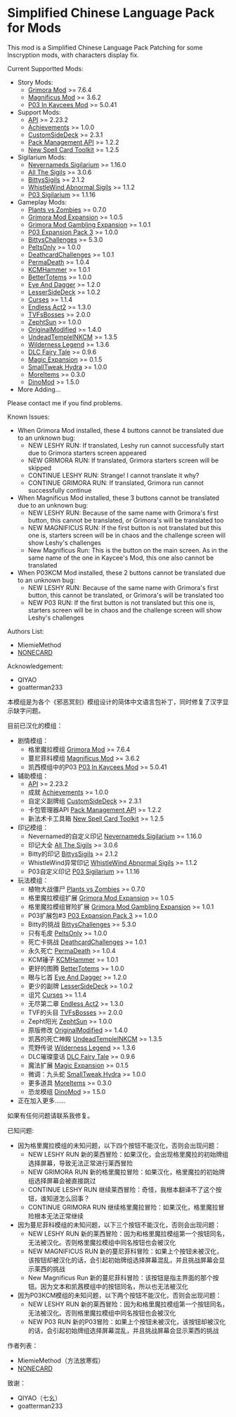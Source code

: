 # Simplified Chinese Language Pack for Mods

This mod is a Simplified Chinese Language Pack Patching for some Inscryption mods, with characters display fix.

Current Supportted Mods:

- Story Mods:
    - [Grimora Mod](https://thunderstore.io/c/inscryption/p/Arackulele/GrimoraMod/) >= 7.6.4
    - [Magnificus Mod](https://thunderstore.io/c/inscryption/p/Silenceman/Magnificus_Mod/) >= 3.6.2
    - [P03 In Kaycees Mod](https://thunderstore.io/c/inscryption/p/Infiniscryption/P03_In_Kaycees_Mod/) >= 5.0.41
- Support Mods:
    - [API](https://thunderstore.io/c/inscryption/p/API_dev/API/) >= 2.23.2
    - [Achievements](https://thunderstore.io/c/inscryption/p/Infiniscryption/Achievements/) >= 1.0.0
    - [CustomSideDeck](https://thunderstore.io/c/inscryption/p/TVFLabs/CustomSideDeck/) >= 2.3.1
    - [Pack Management API](https://thunderstore.io/c/inscryption/p/Infiniscryption/Pack_Management_API/) >= 1.2.2
    - [New Spell Card Toolkit](https://thunderstore.io/c/inscryption/p/WhistleWind/New_Spell_Card_Toolkit/) >= 1.2.5
- Sigilarium Mods:
    - [Nevernameds Sigilarium](https://thunderstore.io/c/inscryption/p/Nevernamed/Nevernameds_Sigilarium/) >= 1.16.0
    - [All The Sigils](https://thunderstore.io/c/inscryption/p/AllTheSigils/All_The_Sigils/) >= 3.0.6
    - [BittysSigils](https://thunderstore.io/c/inscryption/p/bitty45/BittysSigils/) >= 2.1.2
    - [WhistleWind Abnormal Sigils](https://thunderstore.io/c/inscryption/p/WhistleWind/WhistleWind_Abnormal_Sigils/) >= 1.1.2
    - [P03 Sigilarium](https://thunderstore.io/c/inscryption/p/Infiniscryption/P03_Sigilarium/) >= 1.1.16
- Gameplay Mods:
    - [Plants vs Zombies](https://thunderstore.io/c/inscryption/p/Zepht/Plants_vs_Zombies/) >= 0.7.0
    - [Grimora Mod Expansion](https://thunderstore.io/c/inscryption/p/Arackulele/Grimora_Mod_Expansion/) >= 1.0.5
    - [Grimora Mod Gambling Expansion](https://thunderstore.io/c/inscryption/p/Arackulele/Grimora_Mod_Gambling_Expansion/) >= 1.0.1
    - [P03 Expansion Pack 3](https://thunderstore.io/c/inscryption/p/Infiniscryption/P03_Expansion_Pack_3/) >= 1.0.0
    - [BittysChallenges](https://thunderstore.io/c/inscryption/p/bitty45/BittysChallenges/) >= 5.3.0
    - [PeltsOnly](https://thunderstore.io/c/inscryption/p/keks307/PeltsOnly/) >= 1.0.0
    - [DeathcardChallenges](https://thunderstore.io/c/inscryption/p/TVFLabs/DeathcardChallenges/) >= 1.0.1
    - [PermaDeath](https://thunderstore.io/c/inscryption/p/GeckVolantMarin/PermaDeath/) >= 1.0.4
    - [KCMHammer](https://thunderstore.io/c/inscryption/p/TVFLabs/KCMHammer/) >= 1.0.1
    - [BetterTotems](https://thunderstore.io/c/inscryption/p/TVFLabs/BetterTotems/) >= 1.0.0
    - [Eye And Dagger](https://thunderstore.io/c/inscryption/p/Void_Slime/Eye_And_Dagger/) >= 1.2.0
    - [LesserSideDeck](https://thunderstore.io/c/inscryption/p/GeckVolantMarin/LesserSideDeck/) >= 1.0.2
    - [Curses](https://thunderstore.io/c/inscryption/p/Infiniscryption/Curses/) >= 1.1.4
    - [Endless Act2](https://thunderstore.io/c/inscryption/p/Mr_Fantastik/Endless_Act2/) >= 1.3.0
    - [TVFsBosses](https://thunderstore.io/c/inscryption/p/TVFLabs/TVFsBosses/) >= 2.0.0
    - [ZephtSun](https://thunderstore.io/c/inscryption/p/Zepht/ZephtSun/) >= 1.0.0
    - [OriginalModified](https://thunderstore.io/c/inscryption/p/NONECARD/OriginalModified/) >= 1.4.0
    - [UndeadTempleINKCM](https://thunderstore.io/c/inscryption/p/NONECARD/UndeadTempleINKCM/) >= 1.3.5
    - [Wilderness Legend](https://thunderstore.io/c/inscryption/p/WLD/Wilderness_Legend/) >= 1.3.6
    - [DLC Fairy Tale](https://thunderstore.io/c/inscryption/p/WLD/DLC_Fairy_Tale/) >= 0.9.6
    - [Magic Expansion](https://thunderstore.io/c/inscryption/p/WLD/Magic_Expansion/) >= 0.1.5
    - [SmallTweak Hydra](https://thunderstore.io/c/inscryption/p/creator/SmallTweak_Hydra/) >= 1.0.0
    - [MoreItems](https://thunderstore.io/c/inscryption/p/JamesGames/MoreItems/) >= 0.3.0
    - [DinoMod](https://thunderstore.io/c/inscryption/p/Silenceman/DinoMod/) >= 1.5.0
- More Adding...

Please contact me if you find problems.

Known Issues:

- When Grimora Mod installed, these 4 buttons cannot be translated due to an unknown bug:
    - NEW LESHY RUN: If translated, Leshy run cannot successfully start due to Grimora starters screen appeared
    - NEW GRIMORA RUN: If translated, Grimora starters screen will be skipped 
    - CONTINUE LESHY RUN: Strange! I cannot translate it why?
	- CONTINUE GRIMORA RUN: If translated, Grimora run cannot successfully continue
- When Magnificus Mod installed, these 3 buttons cannot be translated due to an unknown bug:
    - NEW LESHY RUN: Because of the same name with Grimora's first button, this cannot be translated, or Grimora's will be translated too
    - NEW MAGNIFICUS RUN: If the first button is not translated but this one is, starters screen will be in chaos and the challenge screen will show Leshy's challenges
	- New Magnificus Run: This is the button on the main screen. As in the same name of the one in Kaycee's Mod, this one also cannot be translated
- When P03KCM Mod installed, these 2 buttons cannot be translated due to an unknown bug:
    - NEW LESHY RUN: Because of the same name with Grimora's first button, this cannot be translated, or Grimora's will be translated too
    - NEW P03 RUN: If the first button is not translated but this one is, starters screen will be in chaos and the challenge screen will show Leshy's challenges

Authors List:
- MiemieMethod
- [NONECARD](https://thunderstore.io/c/inscryption/p/NONECARD/)

Acknowledgement:
- QIYAO
- goatterman233

本模组是为各个《邪恶冥刻》模组设计的简体中文语言包补丁，同时修复了汉字显示缺字问题。

目前已汉化的模组：

- 剧情模组：
    - 格里魔拉模组 [Grimora Mod](https://thunderstore.io/c/inscryption/p/Arackulele/GrimoraMod/) >= 7.6.4
    - 蔓尼菲科模组 [Magnificus Mod](https://thunderstore.io/c/inscryption/p/Silenceman/Magnificus_Mod/) >= 3.6.2
    - 凯西模组中的P03 [P03 In Kaycees Mod](https://thunderstore.io/c/inscryption/p/Infiniscryption/P03_In_Kaycees_Mod/) >= 5.0.41
- 辅助模组：
    - [API](https://thunderstore.io/c/inscryption/p/API_dev/API/) >= 2.23.2
    - 成就 [Achievements](https://thunderstore.io/c/inscryption/p/Infiniscryption/Achievements/) >= 1.0.0
    - 自定义副牌组 [CustomSideDeck](https://thunderstore.io/c/inscryption/p/TVFLabs/CustomSideDeck/) >= 2.3.1
    - 卡包管理器API [Pack Management API](https://thunderstore.io/c/inscryption/p/Infiniscryption/Pack_Management_API/) >= 1.2.2
    - 新法术卡工具箱 [New Spell Card Toolkit](https://thunderstore.io/c/inscryption/p/WhistleWind/New_Spell_Card_Toolkit/) >= 1.2.5
- 印记模组：
    - Nevernamed的自定义印记 [Nevernameds Sigilarium](https://thunderstore.io/c/inscryption/p/Nevernamed/Nevernameds_Sigilarium/) >= 1.16.0
    - 印记大全 [All The Sigils](https://thunderstore.io/c/inscryption/p/AllTheSigils/All_The_Sigils/) >= 3.0.6
    - Bitty的印记 [BittysSigils](https://thunderstore.io/c/inscryption/p/bitty45/BittysSigils/) >= 2.1.2
    - WhistleWind异常印记 [WhistleWind Abnormal Sigils](https://thunderstore.io/c/inscryption/p/WhistleWind/WhistleWind_Abnormal_Sigils/) >= 1.1.2
    - P03自定义印记 [P03 Sigilarium](https://thunderstore.io/c/inscryption/p/Infiniscryption/P03_Sigilarium/) >= 1.1.16
- 玩法模组：
    - 植物大战僵尸 [Plants vs Zombies](https://thunderstore.io/c/inscryption/p/Zepht/Plants_vs_Zombies/) >= 0.7.0
    - 格里魔拉模组扩展 [Grimora Mod Expansion](https://thunderstore.io/c/inscryption/p/Arackulele/Grimora_Mod_Expansion/) >= 1.0.5
    - 格里魔拉模组冒险扩展 [Grimora Mod Gambling Expansion](https://thunderstore.io/c/inscryption/p/Arackulele/Grimora_Mod_Gambling_Expansion/) >= 1.0.1
    - P03扩展包#3 [P03 Expansion Pack 3](https://thunderstore.io/c/inscryption/p/Infiniscryption/P03_Expansion_Pack_3/) >= 1.0.0
    - Bitty的挑战 [BittysChallenges](https://thunderstore.io/c/inscryption/p/bitty45/BittysChallenges/) >= 5.3.0
    - 只有毛皮 [PeltsOnly](https://thunderstore.io/c/inscryption/p/keks307/PeltsOnly/) >= 1.0.0
    - 死亡卡挑战 [DeathcardChallenges](https://thunderstore.io/c/inscryption/p/TVFLabs/DeathcardChallenges/) >= 1.0.1
    - 永久死亡 [PermaDeath](https://thunderstore.io/c/inscryption/p/GeckVolantMarin/PermaDeath/) >= 1.0.4
    - KCM锤子 [KCMHammer](https://thunderstore.io/c/inscryption/p/TVFLabs/KCMHammer/) >= 1.0.1
    - 更好的图腾 [BetterTotems](https://thunderstore.io/c/inscryption/p/TVFLabs/BetterTotems/) >= 1.0.0
    - 眼与匕首 [Eye And Dagger](https://thunderstore.io/c/inscryption/p/Void_Slime/Eye_And_Dagger/) >= 1.2.0
    - 更少的副牌 [LesserSideDeck](https://thunderstore.io/c/inscryption/p/GeckVolantMarin/LesserSideDeck/) >= 1.0.2
    - 诅咒 [Curses](https://thunderstore.io/c/inscryption/p/Infiniscryption/Curses/) >= 1.1.4
    - 无尽第二章 [Endless Act2](https://thunderstore.io/c/inscryption/p/Mr_Fantastik/Endless_Act2/) >= 1.3.0
    - TVF的头目 [TVFsBosses](https://thunderstore.io/c/inscryption/p/TVFLabs/TVFsBosses/) >= 2.0.0
    - Zepht阳光 [ZephtSun](https://thunderstore.io/c/inscryption/p/Zepht/ZephtSun/) >= 1.0.0
    - 原版修改 [OriginalModified](https://thunderstore.io/c/inscryption/p/NONECARD/OriginalModified/) >= 1.4.0
    - 凯茜的死亡神殿 [UndeadTempleINKCM](https://thunderstore.io/c/inscryption/p/NONECARD/UndeadTempleINKCM/) >= 1.3.5
    - 荒野传说 [Wilderness Legend](https://thunderstore.io/c/inscryption/p/WLD/Wilderness_Legend/) >= 1.3.6
    - DLC璀璨童话 [DLC Fairy Tale](https://thunderstore.io/c/inscryption/p/WLD/DLC_Fairy_Tale/) >= 0.9.6
    - 魔法扩展 [Magic Expansion](https://thunderstore.io/c/inscryption/p/WLD/Magic_Expansion/) >= 0.1.5
    - 微调：九头蛇 [SmallTweak Hydra](https://thunderstore.io/c/inscryption/p/creator/SmallTweak_Hydra/) >= 1.0.0
    - 更多道具 [MoreItems](https://thunderstore.io/c/inscryption/p/JamesGames/MoreItems/) >= 0.3.0
    - 恐龙模组 [DinoMod](https://thunderstore.io/c/inscryption/p/Silenceman/DinoMod/) >= 1.5.0
- 正在加入更多……

如果有任何问题请联系我修复。

已知问题:

- 因为格里魔拉模组的未知问题，以下四个按钮不能汉化，否则会出现问题：
    - NEW LESHY RUN 新的莱西冒险：如果汉化，会出现格里魔拉的初始牌组选择屏幕，导致无法正常进行莱西冒险
    - NEW GRIMORA RUN 新的格里魔拉冒险：如果汉化，格里魔拉的初始牌组选择屏幕会被直接跳过
    - CONTINUE LESHY RUN 继续莱西冒险：奇怪，我根本翻译不了这个按钮，谁知道怎么回事？
	- CONTINUE GRIMORA RUN 继续格里魔拉冒险：如果汉化，格里魔拉冒险根本无法正常继续
- 因为蔓尼菲科模组的未知问题，以下三个按钮不能汉化，否则会出现问题：
    - NEW LESHY RUN 新的莱西冒险：因为和格里魔拉模组第一个按钮同名，无法被汉化。否则格里魔拉模组中同名按钮也会被汉化
    - NEW MAGNIFICUS RUN 新的蔓尼菲科冒险：如果上个按钮未被汉化，该按钮却被汉化的话，会引起初始牌组选择屏幕混乱，并且挑战屏幕会显示莱西的挑战
	- New Magnificus Run 新的蔓尼菲科冒险：该按钮是指主界面的那个按钮。因为文本和凯茜模组中的按钮同名，所以也无法被汉化
- 因为P03KCM模组的未知问题，以下两个按钮不能汉化，否则会出现问题：
    - NEW LESHY RUN 新的莱西冒险：因为和格里魔拉模组第一个按钮同名，无法被汉化。否则格里魔拉模组中同名按钮也会被汉化
    - NEW P03 RUN 新的P03冒险：如果上个按钮未被汉化，该按钮却被汉化的话，会引起初始牌组选择屏幕混乱，并且挑战屏幕会显示莱西的挑战

作者列表：
- MiemieMethod（方法放寒假）
- [NONECARD](https://thunderstore.io/c/inscryption/p/NONECARD/)

致谢：
- QIYAO（七幺）
- goatterman233